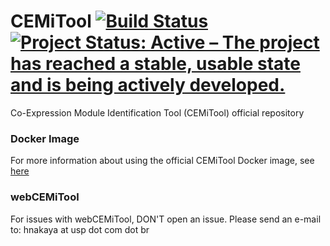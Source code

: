 # CEMiTool [![Build Status](https://travis-ci.org/csbl-usp/CEMiTool.svg?branch=master)](https://travis-ci.org/csbl-usp/CEMiTool)[![Project Status: Active – The project has reached a stable, usable state and is being actively developed.](http://www.repostatus.org/badges/latest/active.svg)](http://www.repostatus.org/#active)

Co-Expression Module Identification Tool (CEMiTool) official repository 




### Docker Image
For more information about using the official CEMiTool Docker image, see [here](docker/example.md)


### webCEMiTool
For issues with webCEMiTool, DON'T open an issue. Please send an e-mail to: hnakaya at usp dot com dot br 
